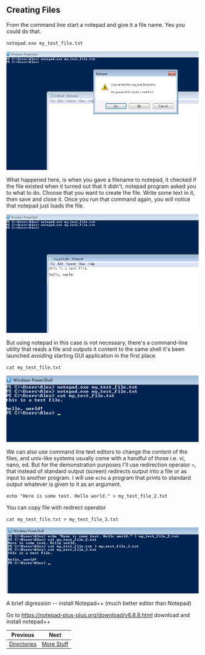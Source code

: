 ## Creating Files


From the command line start a notepad and give it a file name. Yes you could do that.


    notepad.exe my_test_file.txt

![Notepad create a file](screenshots/0008_new_file_w_notepad.png)

What happened here, is when you gave a filename to notepad, it checked if the file existed when it turned out that it didn't, notepad program asked you to what to do. Choose that you want to create the file. Write some text in it, then save and close it. Once you run that command again, you will notice that notepad just loads the file.

![Notepad load a file](screenshots/0009_load_file_w_notepad.png)


But using notepad in this case is not necessary, there's a command-line utility that reads a file and outputs it content to the same shell it's been launched avoiding starting GUI application in the first place.


    cat my_test_file.txt

![View file with cat](screenshots/0010_cat_file.png)


We can also use command line text editors to change the content of the files, and unix-like systems usually come with a handful of those i.e. vi, nano, ed. But for the demonstration purposes I'll use redirection operator `>`, that instead of standard output (screen) redirects output into a file or as input to another program. I will use `echo` a program that prints to standard output whatever is given to it as an argument.

    echo "Here is some text. Hello world." > my_test_file_2.txt

You can copy file with redirect operator

    cat my_test_file.txt > my_test_file_3.txt

![Examples of echo command and redirect operator](screenshots/0011_echo_redirect.png)

A brief digression -- install Notepad++ (much better editor than Notepad)

Go to https://notepad-plus-plus.org/download/v6.8.8.html download and install notepad++


|Previous|Next|
|--------|----|
|[Directories](0003_directories.md)|[More Stuff](0005_more_stuff.md)|